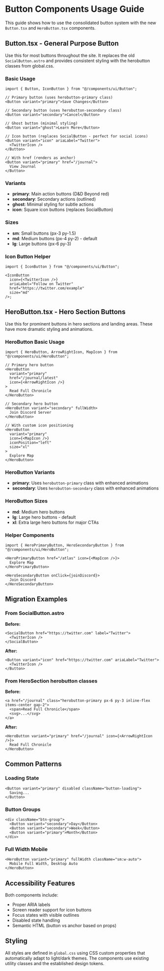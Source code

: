 # Button Components Usage Guide

This guide shows how to use the consolidated button system with the new `Button.tsx` and `HeroButton.tsx` components.

## Button.tsx - General Purpose Button

Use this for most buttons throughout the site. It replaces the old `SocialButton.astro` and provides consistent styling with the herobutton classes from global.css.

### Basic Usage

```tsx
import { Button, IconButton } from "@/components/ui/Button";

// Primary button (uses herobutton-primary class)
<Button variant="primary">Save Changes</Button>

// Secondary button (uses herobutton-secondary class)
<Button variant="secondary">Cancel</Button>

// Ghost button (minimal styling)
<Button variant="ghost">Learn More</Button>

// Icon button (replaces SocialButton - perfect for social icons)
<Button variant="icon" ariaLabel="Twitter">
  <TwitterIcon />
</Button>

// With href (renders as anchor)
<Button variant="primary" href="/journal">
  View Journal
</Button>
```

### Variants

- **primary**: Main action buttons (D&D Beyond red)
- **secondary**: Secondary actions (outlined)
- **ghost**: Minimal styling for subtle actions
- **icon**: Square icon buttons (replaces SocialButton)

### Sizes

- **sm**: Small buttons (px-3 py-1.5)
- **md**: Medium buttons (px-4 py-2) - default
- **lg**: Large buttons (px-6 py-3)

### Icon Button Helper

```tsx
import { IconButton } from "@/components/ui/Button";

<IconButton
  icon={<TwitterIcon />}
  ariaLabel="Follow on Twitter"
  href="https://twitter.com/example"
  size="md"
/>;
```

## HeroButton.tsx - Hero Section Buttons

Use this for prominent buttons in hero sections and landing areas. These have more dramatic styling and animations.

### HeroButton Basic Usage

```tsx
import { HeroButton, ArrowRightIcon, MapIcon } from "@/components/ui/HeroButton";

// Primary hero button
<HeroButton
  variant="primary"
  href="/journal/latest"
  icon={<ArrowRightIcon />}
>
  Read Full Chronicle
</HeroButton>

// Secondary hero button
<HeroButton variant="secondary" fullWidth>
  Join Discord Server
</HeroButton>

// With custom icon positioning
<HeroButton
  variant="primary"
  icon={<MapIcon />}
  iconPosition="left"
  size="xl"
>
  Explore Map
</HeroButton>
```

### HeroButton Variants

- **primary**: Uses `herobutton-primary` class with enhanced animations
- **secondary**: Uses `herobutton-secondary` class with enhanced animations

### HeroButton Sizes

- **md**: Medium hero buttons
- **lg**: Large hero buttons - default
- **xl**: Extra large hero buttons for major CTAs

### Helper Components

```tsx
import { HeroPrimaryButton, HeroSecondaryButton } from "@/components/ui/HeroButton";

<HeroPrimaryButton href="/atlas" icon={<MapIcon />}>
  Explore Map
</HeroPrimaryButton>

<HeroSecondaryButton onClick={joinDiscord}>
  Join Discord
</HeroSecondaryButton>
```

## Migration Examples

### From SocialButton.astro

**Before:**

```astro
<SocialButton href="https://twitter.com" label="Twitter">
  <TwitterIcon />
</SocialButton>
```

**After:**

```tsx
<Button variant="icon" href="https://twitter.com" ariaLabel="Twitter">
  <TwitterIcon />
</Button>
```

### From HeroSection herobutton classes

**Before:**

```astro
<a href="/journal" class="herobutton-primary px-6 py-3 inline-flex items-center gap-2">
  <span>Read Full Chronicle</span>
  <svg>...</svg>
</a>
```

**After:**

```tsx
<HeroButton variant="primary" href="/journal" icon={<ArrowRightIcon />}>
  Read Full Chronicle
</HeroButton>
```

## Common Patterns

### Loading State

```tsx
<Button variant="primary" disabled className="button-loading">
  Saving...
</Button>
```

### Button Groups

```tsx
<div className="btn-group">
  <Button variant="secondary">Day</Button>
  <Button variant="secondary">Week</Button>
  <Button variant="primary">Month</Button>
</div>
```

### Full Width Mobile

```tsx
<HeroButton variant="primary" fullWidth className="sm:w-auto">
  Mobile Full Width, Desktop Auto
</HeroButton>
```

## Accessibility Features

Both components include:

- Proper ARIA labels
- Screen reader support for icon buttons
- Focus states with visible outlines
- Disabled state handling
- Semantic HTML (button vs anchor based on props)

## Styling

All styles are defined in `global.css` using CSS custom properties that automatically adapt to light/dark themes. The components use existing utility classes and the established design tokens.
